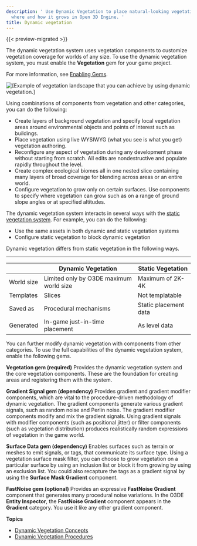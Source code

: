 ```yaml
---
description: ' Use Dynamic Vegetation to place natural-looking vegetation and customize
  where and how it grows in Open 3D Engine. '
title: Dynamic vegetation
---
```


{{< preview-migrated >}}

 The dynamic vegetation system uses vegetation components to customize vegetation coverage for worlds of any size\. To use the dynamic vegetation system, you must enable the **Vegetation** gem for your game project\.

For more information, see [Enabling Gems](/docs/userguide/gems/using-project-configurator.md)\.

![\[Example of vegetation landscape that you can achieve by using dynamic vegetation.\]](/images/shared/dynamic-vegetation-intro.png)

Using combinations of components from vegetation and other categories, you can do the following:
+ Create layers of background vegetation and specify local vegetation areas around environmental objects and points of interest such as buildings\.
+ Place vegetation using live WYSIWYG \(what you see is what you get\) vegetation authoring\.
+ Reconfigure any aspect of vegetation during any development phase without starting from scratch\. All edits are nondestructive and populate rapidly throughout the level\.
+ Create complex ecological biomes all in one nested slice containing many layers of broad coverage for blending across areas or an entire world\.
+ Configure vegetation to grow only on certain surfaces\. Use components to specify where vegetation can grow such as on a range of ground slope angles or at specified altitudes\.

The dynamic vegetation system interacts in several ways with the [static vegetation system](/docs/userguide/vegetation/intro.md)\. For example, you can do the following:
+ Use the same assets in both dynamic and static vegetation systems
+ Configure static vegetation to block dynamic vegetation

Dynamic vegetation differs from static vegetation in the following ways\.


****

|  | Dynamic Vegetation | Static Vegetation |
| --- | --- | --- |
| World size | Limited only by O3DE maximum world size | Maximum of 2K-4K |
| Templates | Slices | Not templatable |
| Saved as | Procedural mechanisms | Static placement data |
| Generated | In\-game just\-in\-time placement | As level data |

You can further modify dynamic vegetation with components from other categories\. To use the full capabilities of the dynamic vegetation system, enable the following gems\.

**Vegetation gem \(required\)**
Provides the dynamic vegetation system and the core vegetation components\. These are the foundation for creating areas and registering them with the system\.

**Gradient Signal gem \(dependency\)**
Provides gradient and gradient modifier components, which are vital to the procedure\-driven methodology of dynamic vegetation\. The gradient components generate various gradient signals, such as random noise and Perlin noise\. The gradient modifier components modify and mix the gradient signals\.
Using gradient signals with modifier components \(such as positional jitter\) or filter components \(such as vegetation distribution\) produces realistically random expressions of vegetation in the game world\.

**Surface Data gem \(dependency\)**
Enables surfaces such as terrain or meshes to emit signals, or tags, that communicate its surface type\. Using a vegetation surface mask filter, you can choose to grow vegetation on a particular surface by using an inclusion list or block it from growing by using an exclusion list\. You could also recapture the tags as a gradient signal by using the **Surface Mask Gradient** component\.

**FastNoise gem \(optional\)**
Provides an expressive **FastNoise Gradient** component that generates many procedural noise variations\. In the O3DE **Entity Inspector**, the **FastNoise Gradient** component appears in the **Gradient** category\. You use it like any other gradient component\.

**Topics**
+ [Dynamic Vegetation Concepts](/docs/user-guide/features/gems/vegetation/concepts.md)
+ [Dynamic Vegetation Procedures](/docs/user-guide/features/gems/vegetation/procedures.md)